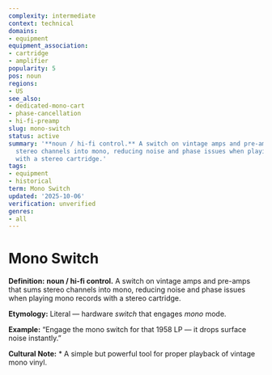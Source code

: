 ```yaml
---
complexity: intermediate
context: technical
domains:
- equipment
equipment_association:
- cartridge
- amplifier
popularity: 5
pos: noun
regions:
- US
see_also:
- dedicated-mono-cart
- phase-cancellation
- hi-fi-preamp
slug: mono-switch
status: active
summary: '**noun / hi-fi control.** A switch on vintage amps and pre-amps that sums
  stereo channels into mono, reducing noise and phase issues when playing mono records
  with a stereo cartridge.'
tags:
- equipment
- historical
term: Mono Switch
updated: '2025-10-06'
verification: unverified
genres:
- all
---
```


# Mono Switch

**Definition:** **noun / hi-fi control.** A switch on vintage amps and pre-amps that sums stereo channels into mono, reducing noise and phase issues when playing mono records with a stereo cartridge.

**Etymology:** Literal — hardware *switch* that engages *mono* mode.

**Example:** “Engage the mono switch for that 1958 LP — it drops surface noise instantly.”

**Cultural Note:** * A simple but powerful tool for proper playback of vintage mono vinyl.

